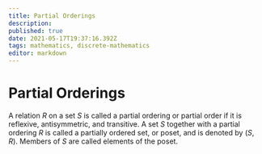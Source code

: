 ```yaml
---
title: Partial Orderings
description: 
published: true
date: 2021-05-17T19:37:16.392Z
tags: mathematics, discrete-mathematics
editor: markdown
---
```


# Partial Orderings

A relation $R$ on a set $S$ is called a partial ordering or partial order if it is reflexive, antisymmetric, and transitive. A set $S$ together with a partial ordering $R$ is called a partially ordered set, or poset, and is denoted by $(S, R)$. Members of $S$ are called elements of the poset.
